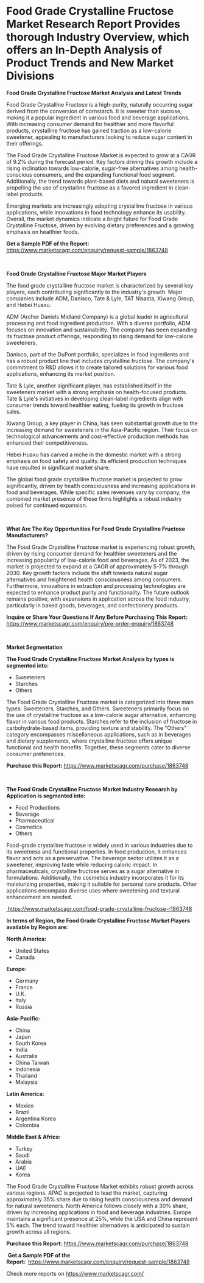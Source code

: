 <p><h1>Food Grade Crystalline Fructose Market Research Report Provides thorough Industry Overview, which offers an In-Depth Analysis of Product Trends and New Market Divisions</h1></p><p><strong>Food Grade Crystalline Fructose Market Analysis and Latest Trends</strong></p>
<p><p>Food Grade Crystalline Fructose is a high-purity, naturally occurring sugar derived from the conversion of cornstarch. It is sweeter than sucrose, making it a popular ingredient in various food and beverage applications. With increasing consumer demand for healthier and more flavorful products, crystalline fructose has gained traction as a low-calorie sweetener, appealing to manufacturers looking to reduce sugar content in their offerings.</p><p>The Food Grade Crystalline Fructose Market is expected to grow at a CAGR of 9.2% during the forecast period. Key factors driving this growth include a rising inclination towards low-calorie, sugar-free alternatives among health-conscious consumers, and the expanding functional food segment. Additionally, the trend towards plant-based diets and natural sweeteners is propelling the use of crystalline fructose as a favored ingredient in clean-label products.</p><p>Emerging markets are increasingly adopting crystalline fructose in various applications, while innovations in food technology enhance its usability. Overall, the market dynamics indicate a bright future for Food Grade Crystalline Fructose, driven by evolving dietary preferences and a growing emphasis on healthier foods.</p></p>
<p><strong>Get a Sample PDF of the Report:&nbsp;</strong> <a href="https://www.marketscagr.com/enquiry/request-sample/1863748?utm_campaign=2637&utm_medium=2&utm_source=Github&utm_content=ia&utm_term=07042025&utm_id=food-grade-crystalline-fructose">https://www.marketscagr.com/enquiry/request-sample/1863748</a></p>
<p>&nbsp;</p>
<p><strong>Food Grade Crystalline Fructose Major Market Players</strong></p>
<p><p>The food grade crystalline fructose market is characterized by several key players, each contributing significantly to the industry's growth. Major companies include ADM, Danisco, Tate & Lyle, TAT Nisasta, Xiwang Group, and Hebei Huaxu. </p><p>ADM (Archer Daniels Midland Company) is a global leader in agricultural processing and food ingredient production. With a diverse portfolio, ADM focuses on innovation and sustainability. The company has been expanding its fructose product offerings, responding to rising demand for low-calorie sweeteners. </p><p>Danisco, part of the DuPont portfolio, specializes in food ingredients and has a robust product line that includes crystalline fructose. The company's commitment to R&D allows it to create tailored solutions for various food applications, enhancing its market position. </p><p>Tate & Lyle, another significant player, has established itself in the sweeteners market with a strong emphasis on health-focused products. Tate & Lyle's initiatives in developing clean-label ingredients align with consumer trends toward healthier eating, fueling its growth in fructose sales.</p><p>Xiwang Group, a key player in China, has seen substantial growth due to the increasing demand for sweeteners in the Asia-Pacific region. Their focus on technological advancements and cost-effective production methods has enhanced their competitiveness. </p><p>Hebei Huaxu has carved a niche in the domestic market with a strong emphasis on food safety and quality. Its efficient production techniques have resulted in significant market share.</p><p>The global food grade crystalline fructose market is projected to grow significantly, driven by health consciousness and increasing applications in food and beverages. While specific sales revenues vary by company, the combined market presence of these firms highlights a robust industry poised for continued expansion.</p></p>
<p>&nbsp;</p>
<p><strong>What Are The Key Opportunities For Food Grade Crystalline Fructose Manufacturers?</strong></p>
<p><p>The Food Grade Crystalline Fructose market is experiencing robust growth, driven by rising consumer demand for healthier sweeteners and the increasing popularity of low-calorie food and beverages. As of 2023, the market is projected to expand at a CAGR of approximately 5-7% through 2030. Key growth factors include the shift towards natural sugar alternatives and heightened health consciousness among consumers. Furthermore, innovations in extraction and processing technologies are expected to enhance product purity and functionality. The future outlook remains positive, with expansions in application across the food industry, particularly in baked goods, beverages, and confectionery products.</p></p>
<p><strong>Inquire or Share Your Questions If Any Before Purchasing This Report:</strong> <a href="https://www.marketscagr.com/enquiry/pre-order-enquiry/1863748?utm_campaign=2637&utm_medium=2&utm_source=Github&utm_content=ia&utm_term=07042025&utm_id=food-grade-crystalline-fructose">https://www.marketscagr.com/enquiry/pre-order-enquiry/1863748</a></p>
<p>&nbsp;</p>
<p><strong>Market Segmentation</strong></p>
<p><strong>The Food Grade Crystalline Fructose Market Analysis by types is segmented into:</strong></p>
<p><ul><li>Sweeteners</li><li>Starches</li><li>Others</li></ul></p>
<p><p>The Food Grade Crystalline Fructose market is categorized into three main types: Sweeteners, Starches, and Others. Sweeteners primarily focus on the use of crystalline fructose as a low-calorie sugar alternative, enhancing flavor in various food products. Starches refer to the inclusion of fructose in carbohydrate-based items, providing texture and stability. The "Others" category encompasses miscellaneous applications, such as in beverages and dietary supplements, where crystalline fructose offers unique functional and health benefits. Together, these segments cater to diverse consumer preferences.</p></p>
<p><strong>Purchase this Report:&nbsp;</strong><a href="https://www.marketscagr.com/purchase/1863748?utm_campaign=2637&utm_medium=2&utm_source=Github&utm_content=ia&utm_term=07042025&utm_id=food-grade-crystalline-fructose">https://www.marketscagr.com/purchase/1863748</a></p>
<p>&nbsp;</p>
<p><strong>The Food Grade Crystalline Fructose Market Industry Research by Application is segmented into:</strong></p>
<p><ul><li>Food Productions</li><li>Beverage</li><li>Pharmaceutical</li><li>Cosmetics</li><li>Others</li></ul></p>
<p><p>Food-grade crystalline fructose is widely used in various industries due to its sweetness and functional properties. In food production, it enhances flavor and acts as a preservative. The beverage sector utilizes it as a sweetener, improving taste while reducing caloric impact. In pharmaceuticals, crystalline fructose serves as a sugar alternative in formulations. Additionally, the cosmetics industry incorporates it for its moisturizing properties, making it suitable for personal care products. Other applications encompass diverse uses where sweetening and textural enhancement are needed.</p></p>
<p><a href="https://www.marketscagr.com/food-grade-crystalline-fructose-r1863748?utm_campaign=2637&utm_medium=2&utm_source=Github&utm_content=ia&utm_term=07042025&utm_id=food-grade-crystalline-fructose">&nbsp;https://www.marketscagr.com/food-grade-crystalline-fructose-r1863748</a></p>
<p><strong>In terms of Region, the Food Grade Crystalline Fructose Market Players available by Region are:</strong></p>
<p>
    <p> <strong> North America: </strong>
        <ul>
            <li>United States</li>
            <li>Canada</li>
        </ul>
        </p> 
    <p> <strong> Europe: </strong>
        <ul>
            <li>Germany</li>
            <li>France</li>
            <li>U.K.</li>
            <li>Italy</li>
            <li>Russia</li>
        </ul>
        </p> 
    <p> <strong> Asia-Pacific: </strong>
        <ul>
            <li>China</li>
            <li>Japan</li>
            <li>South Korea</li>
            <li>India</li>
            <li>Australia</li>
            <li>China Taiwan</li>
            <li>Indonesia</li>
            <li>Thailand</li>
            <li>Malaysia</li>
        </ul>
        </p> 
    <p> <strong> Latin America: </strong>
        <ul>
            <li>Mexico</li>
            <li>Brazil</li>
            <li>Argentina Korea</li>
            <li>Colombia</li>
        </ul>
        </p> 
    <p> <strong> Middle East & Africa: </strong>
        <ul>
            <li>Turkey</li>
            <li>Saudi</li>
            <li>Arabia</li>
            <li>UAE</li>
            <li>Korea</li>
        </ul>
    </p>
    </p>
<p><p>The Food Grade Crystalline Fructose Market exhibits robust growth across various regions. APAC is projected to lead the market, capturing approximately 35% share due to rising health consciousness and demand for natural sweeteners. North America follows closely with a 30% share, driven by increasing applications in food and beverage industries. Europe maintains a significant presence at 25%, while the USA and China represent 5% each. The trend toward healthier alternatives is anticipated to sustain growth across all regions.</p></p>
<p><strong>Purchase this Report: </strong><a href="https://www.marketscagr.com/purchase/1863748?utm_campaign=2637&utm_medium=2&utm_source=Github&utm_content=ia&utm_term=07042025&utm_id=food-grade-crystalline-fructose">https://www.marketscagr.com/purchase/1863748</a></p>
<p>&nbsp;<strong>Get a Sample PDF of the Report:&nbsp;&nbsp;</strong><a href="https://www.marketscagr.com/enquiry/request-sample/1863748?utm_campaign=2637&utm_medium=2&utm_source=Github&utm_content=ia&utm_term=07042025&utm_id=food-grade-crystalline-fructose">https://www.marketscagr.com/enquiry/request-sample/1863748</a></p>
<p><strong></strong></p>
<p>Check more reports on <a href="https://www.marketscagr.com/?utm_campaign=2637&utm_medium=2&utm_source=Github&utm_content=ia&utm_term=07042025&utm_id=food-grade-crystalline-fructose">https://www.marketscagr.com/</a></p>